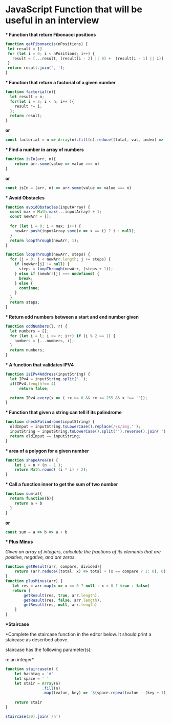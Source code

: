 # JavaScript Function that will be useful in an interview


 
 __* Function that return Fibonacci positions__
 
 ```javascript
 function getFibonaccis(nPositions) {
  let result = []
  for (let i = 0; i < nPositions; i++) {
    result = [...result, (result[i - 2] || 0) +  (result[i - 1] || i)]
  }
  return result.join(', ');
}
 ```
 
 
__* Function that return a factorial of a given number__
 
 ```javascript
 function factorial(n){
   let result = n;
   for(let i = 2; i < n; i++ ){
     result *= i;
   };
   return result;
 }
 ```
__or__
 ```javascript
 const factorial = n => Array(n).fill(n).reduce((total, val, index) =>  total * (val - index))
 ```
 
 
__* Find a number in array of numbers__

```javascript
function isIn(arr, n){
	return arr.some(value => value === n)
}
```
__or__
```javascript
const isIn = (arr, n) => arr.some(value => value === n)
```


__* Avoid Obstacles__

```javascript
function avoidObstacles(inputArray) {
  const max = Math.max(...inputArray) + 1;
  const newArr = [];
  
  for (let i = 0; i < max; i++) {
    newArr.push(inputArray.some(x => x == i) ? i : null);
  }
  return loopThrough(newArr, 1);
}

function loopThrough(newArr, steps) {
  for (j = 0; j < newArr.length; j += steps) {
    if (newArr[j] != null) {
      steps = loopThrough(newArr, (steps + 1));
    } else if (newArr[j] === undefined) {
      break;
    } else {
      continue;
    }
  }
  return steps;
}
```


__* Return odd numbers between a start and end number given__
 
```javascript
function oddNumbers(l, r) {
  let numbers = [];
  for (let i = l; i <= r; i++) if (i % 2 == 1) {
    numbers = [...numbers, i];
  }
  return numbers;
}
```


__* A function that validates IPV4__

```javascript
function isIPv4Address(inputString) {
  let IPv4 = inputString.split('.');
  if(IPv4.length!== 4)
      return false;

  return IPv4.every(x => ( +x >= 0 && +x <= 255 && x !== ''));
}
```


__* Function that given a string can tell if its palindrome__

```javascript
function checkPalindrome(inputString) {
  oldInput = inputString.toLowerCase().replace(/\s/img,'');
  inputString = inputString.toLowerCase().split('').reverse().join('').replace(/\s/img,'');
  return oldInput == inputString;
}
```

__* area of a polygon for a given number__

```javascript
function shapeArea(n) {
    let i = n + (n - 1 );
    return Math.round( (i * i) / 2);
}
```

__* Call a function inner to get the sum of two number__

```javascript
function sum(a){
  return function(b){
    return a + b
  }
}
```
__or__
```javascript
const sum = a => b => a + b
```

__* Plus Minus__

*Given an array of integers, calculate the fractions of its elements that are positive, negative, and are zeros.*

```javascript
function getResult(arr, compare, divided){
    return (arr.reduce((total, x) => total + (x == compare ? 1: 0), 0) / divided).toFixed(6)
}
function plusMinus(arr) {
   let res = arr.map(x => x == 0 ? null : x > 0 ? true : false)
   return [
        getResult(res, true, arr.length), 
        getResult(res, false, arr.length),
        getResult(res, null, arr.length)
    ]
}
```

__*Staircase__

*Complete the staircase function in the editor below. It should print a staircase as described above.

staircase has the following parameter(s):

n: an integer*


```javascript
function staircase(n) {
    let hashtag = '#'
    let space = ' '
    let stair = Array(n)
                .fill(n)
                .map((value, key) => `${space.repeat(value - (key + 1))}${hashtag.repeat(key + 1)}`)
                    
    return stair
}

staircase(20).join('/n')
```
